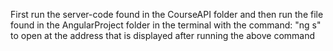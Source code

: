 First run the server-code found in the CourseAPI folder and then run the file found in the AngularProject folder in the terminal with the command: "ng s" to open at the address that is displayed after running the above command
